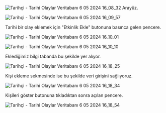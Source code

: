 ![Tarihçi - Tarihi Olaylar Veritabanı 6 05 2024 16_08_32](https://github.com/muratgull07/Tarih-Veri-Sistemi/assets/148050387/af32de3c-675d-4ae8-93bc-a2e6a041316f)
Arayüz.



![Tarihçi - Tarihi Olaylar Veritabanı 6 05 2024 16_09_57](https://github.com/muratgull07/Tarih-Veri-Sistemi/assets/148050387/b14cc178-785f-4095-91fb-d6c77eb7b3fa)


Tarihi bir olay eklemek için "Etkinlik Ekle" butonuna basınca gelen pencere.



![Tarihçi - Tarihi Olaylar Veritabanı 6 05 2024 16_10_01](https://github.com/muratgull07/Tarih-Veri-Sistemi/assets/148050387/57c69aa0-f705-415b-987f-8a575d06cc5b)






![Tarihçi - Tarihi Olaylar Veritabanı 6 05 2024 16_10_10](https://github.com/muratgull07/Tarih-Veri-Sistemi/assets/148050387/3527d715-bfc7-49a7-b0bf-6710f2271b7e)



Eklediğimiz bilgi tabanda bu şekilde yer alıyor.



![Tarihçi - Tarihi Olaylar Veritabanı 6 05 2024 16_18_25](https://github.com/muratgull07/Tarih-Veri-Sistemi/assets/148050387/bb5725b4-5ace-46de-9841-c65d681e53fb)




Kişi ekleme sekmesinde ise bu şekilde veri girişini sağlıyoruz.



![Tarihçi - Tarihi Olaylar Veritabanı 6 05 2024 16_18_34](https://github.com/muratgull07/Tarih-Veri-Sistemi/assets/148050387/c4f1285f-ded5-4a27-8306-f7e7eb577984)


Kişileri göster butonuna tıkladıktan sonra açılan pencere.


![Tarihçi - Tarihi Olaylar Veritabanı 6 05 2024 16_18_54](https://github.com/muratgull07/Tarih-Veri-Sistemi/assets/148050387/a1ebffad-1353-4fc1-a04a-bf5d3403c280)
